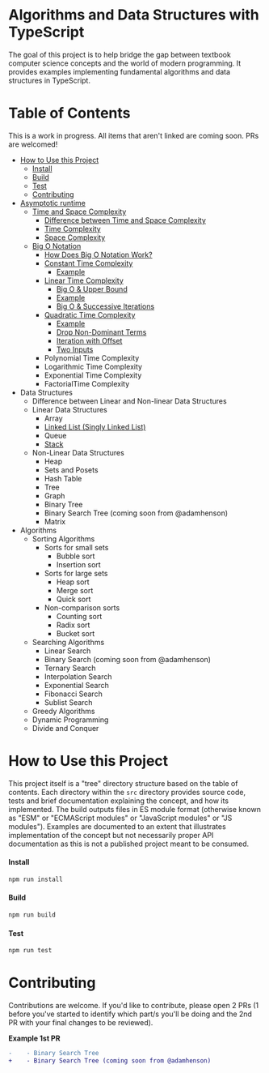 # Algorithms and Data Structures with TypeScript

The goal of this project is to help bridge the gap between textbook computer science concepts and the world of modern programming. It provides examples implementing fundamental algorithms and data structures in TypeScript.

# Table of Contents

This is a work in progress. All items that aren't linked are coming soon. PRs are welcomed!

- [How to Use this Project](#how-to-use-this-project)
  - [Install](#install)
  - [Build](#build)
  - [Test](#test)
  - [Contributing](#contributing)
- [Asymptotic runtime](./src/asymptotic-runtime/README.md#asymptotic-runtime)
  - [Time and Space Complexity](./src/asymptotic-runtime/time-and-space-complexity/README.md#time-and-space-complexity)
    - [Difference between Time and Space Complexity](./src/asymptotic-runtime/time-and-space-complexity/README.md#difference-between-time-and-space-complexity)
    - [Time Complexity](./src/asymptotic-runtime/time-and-space-complexity/README.md#time-complexity)
    - [Space Complexity](./src/asymptotic-runtime/time-and-space-complexity/README.md#space-complexity)
  - [Big O Notation](./src/asymptotic-runtime/big-o-notation/README.md#big-o-notation)
    - [How Does Big O Notation Work?](./src/asymptotic-runtime/big-o-notation/README.md#how-does-big-o-notation-work)
    - [Constant Time Complexity](./src/asymptotic-runtime/big-o-notation/constant-time-complexity/README.md#constant-time-complexity)
      - [Example](./src/asymptotic-runtime/big-o-notation/constant-time-complexity/README.md#example)
    - [Linear Time Complexity](./src/asymptotic-runtime/big-o-notation/linear-time-complexity/README.md#linear-time-complexity)
      - [Big O & Upper Bound](./src/asymptotic-runtime/big-o-notation/linear-time-complexity/README.md#big-o--upper-bound)
      - [Example](./src/asymptotic-runtime/big-o-notation/linear-time-complexity/README.md#example)
      - [Big O & Successive Iterations](./src/asymptotic-runtime/big-o-notation/linear-time-complexity/README.md#big-o--successive-iterations)
    - [Quadratic Time Complexity](./src/asymptotic-runtime/big-o-notation/quadratic-time-complexity/README.md#quadratic-time-complexity)
      - [Example](./src/asymptotic-runtime/big-o-notation/quadratic-time-complexity/README.md#example)
      - [Drop Non-Dominant Terms](./src/asymptotic-runtime/big-o-notation/quadratic-time-complexity/README.md#drop-non-dominant-terms)
      - [Iteration with Offset](./src/asymptotic-runtime/big-o-notation/quadratic-time-complexity/README.md#iteration-with-offset)
      - [Two Inputs](./src/asymptotic-runtime/big-o-notation/quadratic-time-complexity/README.md#two-inputs)
    - Polynomial Time Complexity
    - Logarithmic Time Complexity
    - Exponential Time Complexity
    - FactorialTime Complexity
- Data Structures
  - Difference between Linear and Non-linear Data Structures
  - Linear Data Structures
    - Array
    - [Linked List (Singly Linked List)](./src/data-structures/linear-data-structures/singly-linked-list/README.md)
    - Queue
    - [Stack](./src/data-structures/linear-data-structures/stack/README.md)
  - Non-Linear Data Structures
    - Heap
    - Sets and Posets
    - Hash Table
    - Tree
    - Graph
    - Binary Tree
    - Binary Search Tree (coming soon from @adamhenson)
    - Matrix
- Algorithms
  - Sorting Algorithms
    - Sorts for small sets
      - Bubble sort
      - Insertion sort
    - Sorts for large sets
      - Heap sort
      - Merge sort
      - Quick sort
    - Non-comparison sorts
      - Counting sort
      - Radix sort
      - Bucket sort
  - Searching Algorithms
    - Linear Search
    - Binary Search (coming soon from @adamhenson)
    - Ternary Search
    - Interpolation Search
    - Exponential Search
    - Fibonacci Search
    - Sublist Search
  - Greedy Algorithms
  - Dynamic Programming
  - Divide and Conquer

# How to Use this Project

This project itself is a "tree" directory structure based on the table of contents. Each directory within the `src` directory provides source code, tests and brief documentation explaining the concept, and how its implemented. The build outputs files in ES module format (otherwise known as "ESM" or "ECMAScript modules" or "JavaScript modules" or "JS modules"). Examples are documented to an extent that illustrates implementation of the concept but not necessarily proper API documentation as this is not a published project meant to be consumed.

#### Install

```bash
npm run install
```

#### Build

```bash
npm run build
```

#### Test

```bash
npm run test
```

# Contributing

Contributions are welcome. If you'd like to contribute, please open 2 PRs (1 before you've started to identify which part/s you'll be doing and the 2nd PR with your final changes to be reviewed).

**Example 1st PR**

``` diff
-    - Binary Search Tree
+    - Binary Search Tree (coming soon from @adamhenson)
```
